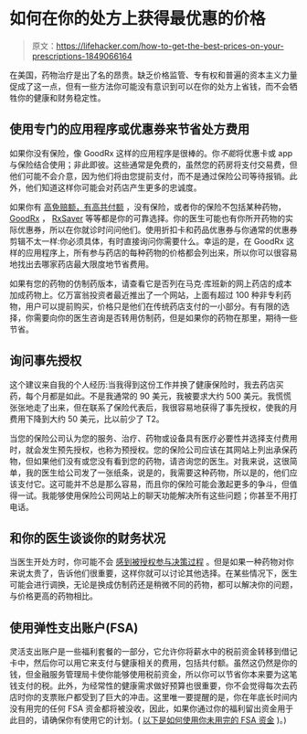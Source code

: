 # 如何在你的处方上获得最优惠的价格

> 原文：<https://lifehacker.com/how-to-get-the-best-prices-on-your-prescriptions-1849066164>

在美国，药物治疗是出了名的昂贵。缺乏价格监管、专有权和普遍的资本主义力量促成了这一点，但有一些方法你可能没有意识到可以在你的处方上省钱，而不会牺牲你的健康和财务稳定性。



## **使用专门的应用程序或优惠券来节省处方费用**

如果你没有保险，像 GoodRx 这样的应用程序是很棒的。你*不能*将优惠卡或 app 与保险结合使用；非此即彼。这些通常是免费的，虽然您的药房将支付交易费，但他们可能不会介意，因为他们将由您提前支付，而不是通过保险公司等待报销。此外，他们知道这样你可能会对药店产生更多的忠诚度。

如果你有 [高免赔额，有高共付额](https://lifehacker.com/all-the-health-insurance-words-you-need-to-know-but-wer-1848688048) ，没有保险，或者你的保险不包括某种药物， [GoodRx](https://www.goodrx.com/) ， [RxSaver](https://www.rxsaver.com/) 等等都是你的可靠选择。你的医生可能也有你所开药物的实际优惠券，所以在你就诊时问问他们。使用折扣卡和药品优惠券与你通常的优惠券剪辑不太一样:你必须具体，有时直接询问你需要什么。幸运的是，在 GoodRx 这样的应用程序上，所有参与药店的每种药物的价格都会列出来，所以你可以很容易地找出去哪家药店最大限度地节省费用。

如果有您的药物的仿制药版本，请查看它是否列在马克·库班新的网上药店的成本加成药物上。亿万富翁投资者最近推出了一个网站，上面有超过 100 种非专利药物，用户可以提前购买，价格只是他们在传统药店支付的一小部分。有有限的选择，你需要向你的医生咨询是否转用仿制药，但是如果你的药物在那里，期待一些节省。

## **询问事先授权**

这个建议来自我的个人经历:当我得到这份工作并换了健康保险时，我去药店买药，每个月都是如此。不是我通常的 90 美元，我被要求大约 500 美元。我慌慌张张地走了出来，但在联系了保险代表后，我很容易地获得了事先授权，使我的月费用下降到大约 50 美元，比以前少了 T2。

当您的保险公司认为您的服务、治疗、药物或设备具有医疗必要性并选择支付费用时，就会发生预先授权，也称为预授权。您的保险公司应该在其网站上列出承保药物，但如果他们没有或您没有看到您的药物，请咨询您的医生。对我来说，这很简单，我的医生给公司发了一张纸条，说是的，我需要这种药物，所以是的，他们应该支付它。这可能并不总是那么容易，而且你的保险可能会激起更多的争斗，但值得一试。我能够使用保险公司网站上的聊天功能解决所有这些问题；你甚至不用打电话。

## **和你的医生谈谈你的财务状况**

当医生开处方时，你可能不会 [感到被授权参与决策过程](https://lifehacker.com/is-it-ever-worth-asking-your-doctor-about-a-medication-1848813644) 。但是如果一种药物对你来说太贵了，告诉他们很重要，这样你就可以讨论其他选择。在某些情况下，医生可能会进行调换，无论是换成仿制药还是稍微不同的药物，都可以解决你的问题，与价格更高的药物相比。

## 使用弹性支出账户(FSA)

灵活支出账户是一些福利套餐的一部分，它允许你将薪水中的税前资金转移到借记卡中，然后你可以用它来支付与健康相关的费用，包括共付额。虽然这仍然是你的钱，但金融服务管理局卡使你能够使用税前资金，所以你可以节省你本来要为这笔钱支付的税。此外，为经常性的健康需求做好预算也很重要，你不会觉得每次去药店时你的支票账户都受到了巨大的冲击。这里唯一要提醒的是，你在年底长时间内没有用完的任何 FSA 资金都将被没收，因此，如果你通过你的福利留出资金用于此目的，请确保你有使用它的计划。( [以下是如何使用你未用完的 FSA 资金](https://lifehacker.com/how-to-spend-your-extra-fsa-money-1821055768) )。)